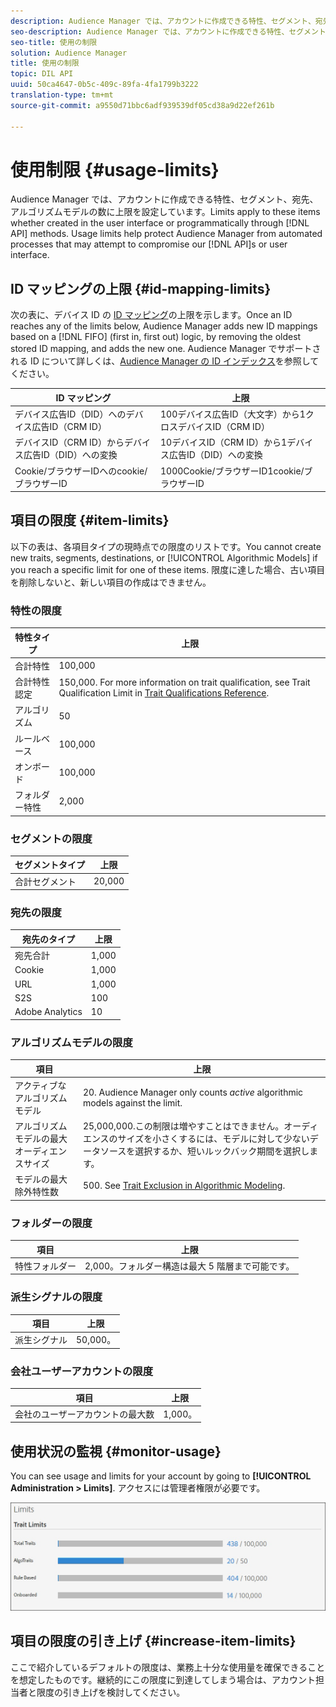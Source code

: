 ```yaml
---
description: Audience Manager では、アカウントに作成できる特性、セグメント、宛先、アルゴリズムモデルの数に上限を設定しています。制限は、ユーザーインターフェイスを使用して作成された場合、または API メソッドを使用してプログラムによって作成された場合のどちらに対しても適用されます。使用制限は、アドビの API やユーザーインターフェイへの不正アクセスを試みる可能性がある自動プロセスから Audience Manager を守るのに役立ちます。
seo-description: Audience Manager では、アカウントに作成できる特性、セグメント、宛先、アルゴリズムモデルの数に上限を設定しています。制限は、ユーザーインターフェイスを使用して作成された場合、または API メソッドを使用してプログラムによって作成された場合のどちらに対しても適用されます。上限を設けることで、API またはユーザーインターフェイスが自動プロセスによって不正利用されることを防ぐことができます。
seo-title: 使用の制限
solution: Audience Manager
title: 使用の制限
topic: DIL API
uuid: 50ca4647-0b5c-409c-89fa-4fa1799b3222
translation-type: tm+mt
source-git-commit: a9550d71bbc6adf939539df05cd38a9d22ef261b

---
```



# 使用制限 {#usage-limits}

Audience Manager では、アカウントに作成できる特性、セグメント、宛先、アルゴリズムモデルの数に上限を設定しています。Limits apply to these items whether created in the user interface or programmatically through [!DNL API] methods. Usage limits help protect Audience Manager from automated processes that may attempt to compromise our [!DNL API]s or user interface.

## ID マッピングの上限 {#id-mapping-limits}

次の表に、デバイス ID の [ID マッピング](../../integration/sending-audience-data/batch-data-transfer-explained/id-sync-http.md)の上限を示します。Once an ID reaches any of the limits below, Audience Manager adds new ID mappings based on a [!DNL FIFO] (first in, first out) logic, by removing the oldest stored ID mapping, and adds the new one. Audience Manager でサポートされる ID について詳しくは、[Audience Manager の ID インデックス](../../reference/ids-in-aam.md)を参照してください。

| ID マッピング | 上限 |
|-----------|-------------- |
| デバイス広告ID（DID）へのデバイス広告ID（CRM ID） | 100デバイス広告ID（大文字）から1クロスデバイスID（CRM ID） |
| デバイスID（CRM ID）からデバイス広告ID（DID）への変換 | 10デバイスID（CRM ID）から1デバイス広告ID（DID）への変換 |
| Cookie/ブラウザーIDへのcookie/ブラウザーID | 1000Cookie/ブラウザーID1cookie/ブラウザーID |

## 項目の限度 {#item-limits}

以下の表は、各項目タイプの現時点での限度のリストです。You cannot create new traits, segments, destinations, or [!UICONTROL Algorithmic Models] if you reach a specific limit for one of these items. 限度に達した場合、古い項目を削除しないと、新しい項目の作成はできません。

### 特性の限度

| 特性タイプ | 上限 |
| -------------------------- | ------------------------------------- |
| 合計特性 | 100,000 |
| 合計特性認定 | 150,000. For more information on trait qualification, see Trait Qualification Limit in [Trait Qualifications Reference](/help/using/features/traits/trait-qualification-reference.md#trait-qualification-limit). |
| アルゴリズム | 50 |
| ルールベース | 100,000 |
| オンボード | 100,000 |
| フォルダー特性 | 2,000 |

### セグメントの限度

| セグメントタイプ | 上限 |
| -------------- | ------------- |
| 合計セグメント | 20,000 |

### 宛先の限度

| 宛先のタイプ | 上限 |
| ------------------ | ------------- |
| 宛先合計 | 1,000 |
| Cookie | 1,000 |
| URL | 1,000 |
| S2S | 100 |
| Adobe Analytics | 10 |

### アルゴリズムモデルの限度

| 項目 | 上限 |
| -------- | ----- |
| アクティブなアルゴリズムモデル | 20. Audience Manager only counts *active* algorithmic models against the limit. |
| アルゴリズムモデルの最大オーディエンスサイズ | 25,000,000.この制限は増やすことはできません。オーディエンスのサイズを小さくするには、モデルに対して少ないデータソースを選択するか、短いルックバック期間を選択します。 |
| モデルの最大除外特性数 | 500. See [Trait Exclusion in Algorithmic Modeling](/help/using/features/algorithmic-models/trait-exclusion-algo-models.md). |

### フォルダーの限度

| 項目 | 上限 |
| ------------- | ------------------ |
| 特性フォルダー | 2,000。フォルダー構造は最大 5 階層まで可能です。 |

### 派生シグナルの限度

| 項目 | 上限 |
| --------------- | ------------- |
| 派生シグナル | 50,000。 |

### 会社ユーザーアカウントの限度

| 項目 | 上限 |
| ----------- | ------------- |
| 会社のユーザーアカウントの最大数 | 1,000。 |

## 使用状況の監視 {#monitor-usage}

You can see usage and limits for your account by going to **[!UICONTROL Administration > Limits]**. アクセスには管理者権限が必要です。

![使用制限画像](assets/usage-limits.png)

## 項目の限度の引き上げ {#increase-item-limits}

ここで紹介しているデフォルトの限度は、業務上十分な使用量を確保できることを想定したものです。継続的にこの限度に到達してしまう場合は、アカウント担当者と限度の引き上げを検討してください。